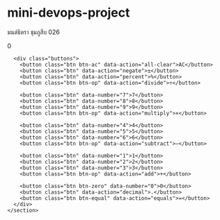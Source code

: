 # mini-devops-project
มนต์ธิตรา ชุมภูสืบ 026
<!doctype html>
<html lang="th">
<head>
  <meta charset="utf-8" />
  <meta name="viewport" content="width=device-width,initial-scale=1" />
  <title>Simple Calculator</title>
  <link rel="stylesheet" href="style.css" />
</head>
<body>
  <main class="page">
    <section class="calc-wrap">
      <div class="screen" id="screen">
        <div class="screen-value" id="screenValue">0</div>
        <div class="screen-mini" id="screenMini"></div>
      </div>

      <div class="buttons">
        <button class="btn btn-ac" data-action="all-clear">AC</button>
        <button class="btn" data-action="negate">±</button>
        <button class="btn" data-action="percent">%</button>
        <button class="btn btn-op" data-action="divide">÷</button>

        <button class="btn" data-number="7">7</button>
        <button class="btn" data-number="8">8</button>
        <button class="btn" data-number="9">9</button>
        <button class="btn btn-op" data-action="multiply">×</button>

        <button class="btn" data-number="4">4</button>
        <button class="btn" data-number="5">5</button>
        <button class="btn" data-number="6">6</button>
        <button class="btn btn-op" data-action="subtract">−</button>

        <button class="btn" data-number="1">1</button>
        <button class="btn" data-number="2">2</button>
        <button class="btn" data-number="3">3</button>
        <button class="btn btn-op" data-action="add">+</button>

        <button class="btn btn-zero" data-number="0">0</button>
        <button class="btn" data-action="decimal">.</button>
        <button class="btn btn-equal" data-action="equals">=</button>
      </div>
    </section>
  </main>

  <script src="script.js"></script>
</body>
</html>
